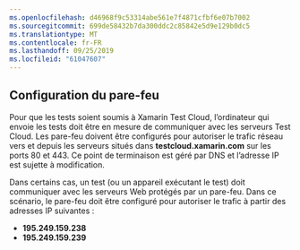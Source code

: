 ```yaml
---
ms.openlocfilehash: d46968f9c53314abe561e7f4871cfbf6e07b7002
ms.sourcegitcommit: 699de58432b7da300ddc2c85842e5d9e129b0dc5
ms.translationtype: MT
ms.contentlocale: fr-FR
ms.lasthandoff: 09/25/2019
ms.locfileid: "61047607"
---
```

## <a name="firewall-configuration"></a>Configuration du pare-feu

Pour que les tests soient soumis à Xamarin Test Cloud, l’ordinateur qui envoie les tests doit être en mesure de communiquer avec les serveurs Test Cloud. Les pare-feu doivent être configurés pour autoriser le trafic réseau vers et depuis les serveurs situés dans **testcloud.xamarin.com** sur les ports 80 et 443. Ce point de terminaison est géré par DNS et l’adresse IP est sujette à modification. 

Dans certains cas, un test (ou un appareil exécutant le test) doit communiquer avec les serveurs Web protégés par un pare-feu. Dans ce scénario, le pare-feu doit être configuré pour autoriser le trafic à partir des adresses IP suivantes :

* **195.249.159.238**
* **195.249.159.239**
